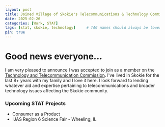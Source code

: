 ```yaml
---
layout: post
title: Joined Village of Skokie's Telecommunications & Technology Commission
date: 2025-02-26
categories: [Work, STAT]
tags: [stat, skokie, technology]     # TAG names should always be lowercase
pin: true
---
```


# Good news everyone...

I am very pleased to announce I was accepted to join as a member on the [Technology and Telecommunication Commission](https://www.skokie.org/428/Telecommunications-Technology-Commission). I've lived in Skokie for the last 8+ years with my family and I love it here. I look forward to lending whatever aid and expertise pertaining to telecommunications and broader technology issues affecting the Skokie community.

### Upcoming STAT Projects

- Consumer as a Product
- IJAS Region 6 Science Fair - Wheeling, IL
